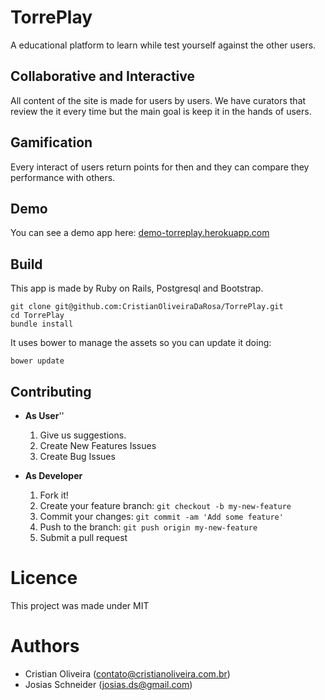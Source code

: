 # TorrePlay

A educational platform to learn while test yourself against the other users.

## Collaborative and Interactive
All content of the site is made for users by users. We have curators that review the it
every time but the main goal is keep it in the hands of users.

## Gamification
Every interact of users return points for then and they can compare they performance
with others.

## Demo
You can see a demo app here: [demo-torreplay.herokuapp.com](http://demo-torreplay.herokuapp.com/)

## Build

This app is made by Ruby on Rails, Postgresql and Bootstrap.

```
git clone git@github.com:CristianOliveiraDaRosa/TorrePlay.git
cd TorrePlay
bundle install
```
It uses bower to manage the assets so you can update it doing:

```
bower update
```
## Contributing

- **As User**''

   1. Give us suggestions.
   2. Create New Features Issues
   3. Create Bug Issues


- **As Developer**
   1. Fork it!
   2. Create your feature branch: `git checkout -b my-new-feature`
   3. Commit your changes: `git commit -am 'Add some feature'`
   4. Push to the branch: `git push origin my-new-feature`
   5. Submit a pull request


# Licence
This project was made under MIT

# Authors
* Cristian Oliveira (contato@cristianoliveira.com.br)
* Josias Schneider (josias.ds@gmail.com)
